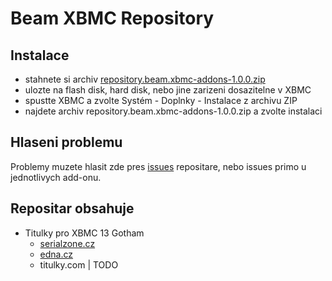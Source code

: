 Beam XBMC Repository
===========================

Instalace
---------

- stahnete si archiv [repository.beam.xbmc-addons-1.0.0.zip](http://beam.github.io/repository.beam.xbmc-addons/packages/repository.beam.xbmc-addons/repository.beam.xbmc-addons-1.0.0.zip)
- ulozte na flash disk, hard disk, nebo jine zarizeni dosazitelne v XBMC
- spustte XBMC a zvolte Systém - Doplnky - Instalace z archivu ZIP
- najdete archiv repository.beam.xbmc-addons-1.0.0.zip a zvolte instalaci

Hlaseni problemu
----------------
Problemy muzete hlasit zde pres [issues](https://github.com/beam/repository.beam.xbmc-addons/issues) repositare, nebo issues primo u jednotlivych add-onu.

Repositar obsahuje
------------------

* Titulky pro XBMC 13 Gotham
  * [serialzone.cz](https://github.com/beam/service.subtitles.serialzone.cz)
  * [edna.cz](https://github.com/beam/service.subtitles.edna.cz)
  * titulky.com | TODO
